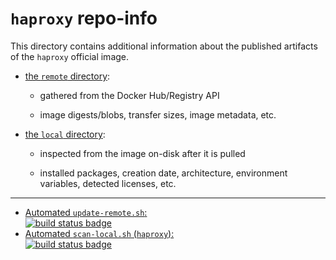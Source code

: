 # `haproxy` repo-info

This directory contains additional information about the published artifacts of the `haproxy` official image.

-	[the `remote` directory](remote/):

	-	gathered from the Docker Hub/Registry API

	-	image digests/blobs, transfer sizes, image metadata, etc.

-	[the `local` directory](local/):

	-	inspected from the image on-disk after it is pulled

	-	installed packages, creation date, architecture, environment variables, detected licenses, etc.

---

-	[Automated `update-remote.sh`:  
	![build status badge](https://doi-janky.infosiftr.net/job/repo-info/job/remote/badge/icon)](https://doi-janky.infosiftr.net/job/repo-info/job/remote/)
-	[Automated `scan-local.sh` (`haproxy`):  
	![build status badge](https://doi-janky.infosiftr.net/job/repo-info/job/local/job/haproxy/badge/icon)](https://doi-janky.infosiftr.net/job/repo-info/job/local/job/haproxy)
